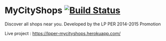 # MyCityShops [![Build Status](https://travis-ci.org/LPPER/MyCityShops.svg?branch=master)](https://travis-ci.org/LPPER/MyCityShops)

Discover all shops near you. Developed by the LP PER 2014-2015 Promotion

Live project : https://lpper-mycityshops.herokuapp.com/
